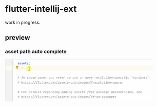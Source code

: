 # flutter-intellij-ext

work in progress. 

## preview

### asset path auto complete

<img width="484" height="137"  src="https://raw.githubusercontent.com/boyan01/boyan01.github.io/master/assets_completion.gif" alt="assets completion gif"/>